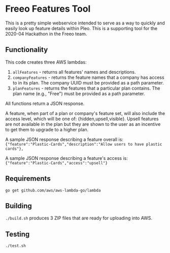 # Freeo Features Tool

This is a pretty simple webservice intended to serve as a way to quickly and easily
look up feature details within Pleo. This is a supporting tool for the 2020-04 
Hackathon in the Freeo team.

## Functionality

This code creates three AWS lambdas:

1. `allFeatures` - returns all features' names and descriptions.
2. `companyFeatures` - returns the feature names that a company has access to in its plan. The company UUID must be provided as a path parameter.
3. `planFeatures` - returns the features that a particular plan contains. The plan name (e.g., "Free") must be provided as a path parameter.

All functions return a JSON response.

A feature, when part of a plan or company's feature set, will also include the access level, which will be one of: {hidden,upsell,visible}. Upsell features are not available in the plan but they are shown to the user as an incentive to get them to upgrade to a higher plan. 

A sample JSON response describing a feature overall is:
`{"feature":"Plastic-Cards","description":"Allow users to have plastic cards"},`

A sample JSON response describing a feature's access is:
`{"feature":"Plastic-Cards","access":"upsell"}`

## Requirements

`go get github.com/aws/aws-lambda-go/lambda`

## Building

`./build.sh` produces 3 ZIP files that are ready for uploading into AWS.

## Testing

`./test.sh`